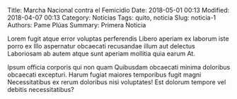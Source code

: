Title: Marcha Nacional contra el Femicidio
Date: 2018-05-01 00:13
Modified: 2018-04-07 00:13
Category: Noticias
Tags: quito, noticia
Slug: noticia-1
Authors: Pame Plúas
Summary: Primera Noticia

Lorem fugit atque error voluptas perferendis Libero aperiam ex laborum iste porro ex Illo aspernatur obcaecati recusandae illum aut delectus Laboriosam ab autem atque sunt aperiam mollitia quia earum At.

Ipsum officia corporis qui non quam Quibusdam obcaecati minima doloribus obcaecati excepturi. Harum fugiat maiores temporibus fugit magni Necessitatibus ex rerum doloribus nisi voluptates! Est dolorum tempore vel debitis necessitatibus?
